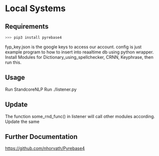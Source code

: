 # Local Systems

## Requirements
```py
>>> pip3 install pyrebase4
```
fyp_key.json is the google keys to access our account.
config is just example program to how to insert into reaaltime db using python wrapper.
Install Modules for Dictionary_using_spellchecker, CRNN, Keyphrase, then run this.

## Usage
Run StandcoreNLP
Run ./listener.py

## Update
The function some_rnd_func() in listener will call other modules according. Update the same

## Further Documentation
https://github.com/nhorvath/Pyrebase4
